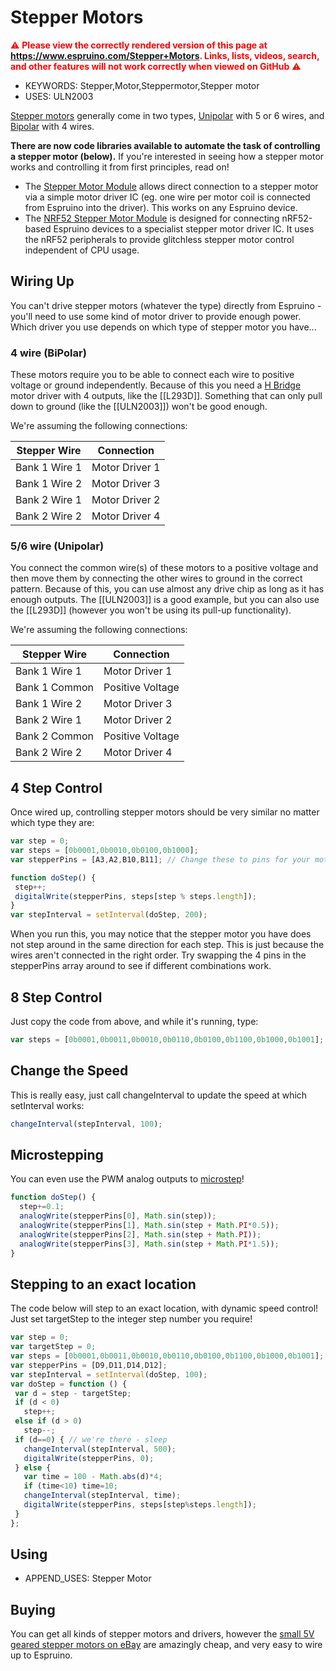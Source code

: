 <!--- Copyright (c) 2017 Gordon Williams, Pur3 Ltd. See the file LICENSE for copying permission. -->
Stepper Motors
============

<span style="color:red">:warning: **Please view the correctly rendered version of this page at https://www.espruino.com/Stepper+Motors. Links, lists, videos, search, and other features will not work correctly when viewed on GitHub** :warning:</span>

* KEYWORDS: Stepper,Motor,Steppermotor,Stepper motor
* USES: ULN2003

[Stepper motors](http://en.wikipedia.org/wiki/Stepper_motor) generally come in two types, [Unipolar](http://en.wikipedia.org/wiki/Stepper_motor#Unipolar_motors) with 5 or 6 wires, and [Bipolar](http://en.wikipedia.org/wiki/Stepper_motor#Bipolar_motor) with 4 wires.

**There are now code libraries available to automate the task of controlling
a stepper motor (below).** If you're interested in seeing how a stepper motor works and controlling it from first principles, read on!

* The [Stepper Motor Module](/StepperMotor) allows direct connection to a stepper
motor via a simple motor driver IC (eg. one wire per motor coil is connected from Espruino into the driver). This works on any Espruino device.
* The [NRF52 Stepper Motor Module](/NRF52Stepper) is designed for connecting
nRF52-based Espruino devices to a specialist stepper motor driver IC. It uses
the nRF52 peripherals to provide glitchless stepper motor control independent
of CPU usage.


Wiring Up
--------

You can't drive stepper motors (whatever the type) directly from Espruino - you'll need to use some kind of motor driver to provide enough power. Which driver you use depends on which type of stepper motor you have...

### 4 wire (BiPolar)

These motors require you to be able to connect each wire to positive voltage or ground independently. Because of this you need a [H Bridge](http://en.wikipedia.org/wiki/H-bridge) motor driver with 4 outputs, like the [[L293D]]. Something that can only pull down to ground (like the [[ULN2003]]) won't be good enough.

We're assuming the following connections:

| Stepper Wire | Connection |
|------|------------|
| Bank 1 Wire 1 | Motor Driver 1 |
| Bank 1 Wire 2 | Motor Driver 3 |
| Bank 2 Wire 1 | Motor Driver 2 |
| Bank 2 Wire 2 | Motor Driver 4 |


### 5/6 wire (Unipolar)

You connect the common wire(s) of these motors to a positive voltage and then move them by connecting the other wires to ground in the correct pattern. Because of this, you can use almost any drive chip as long as it has enough outputs. The [[ULN2003]] is a good example, but you can also use the [[L293D]] (however you won't be using its pull-up functionality).

We're assuming the following connections:

| Stepper Wire | Connection |
|------|------------|
| Bank 1 Wire 1 | Motor Driver 1 |
| Bank 1 Common | Positive Voltage |
| Bank 1 Wire 2 | Motor Driver 3 |
| Bank 2 Wire 1 | Motor Driver 2 |
| Bank 2 Common | Positive Voltage |
| Bank 2 Wire 2 | Motor Driver 4 |

4 Step Control
------------

Once wired up, controlling stepper motors should be very similar no matter which type they are:

```JavaScript
var step = 0;
var steps = [0b0001,0b0010,0b0100,0b1000];
var stepperPins = [A3,A2,B10,B11]; // Change these to pins for your motor driver

function doStep() {
 step++;
 digitalWrite(stepperPins, steps[step % steps.length]);
}
var stepInterval = setInterval(doStep, 200);
```

When you run this, you may notice that the stepper motor you have does not step around in the same direction for each step. This is just because the wires aren't connected in the right order. Try swapping the 4 pins in the stepperPins array around to see if different combinations work.

8 Step Control
------------

Just copy the code from above, and while it's running, type:

```JavaScript
var steps = [0b0001,0b0011,0b0010,0b0110,0b0100,0b1100,0b1000,0b1001];
```

Change the Speed
--------------

This is really easy, just call changeInterval to update the speed at which setInterval works:

```JavaScript
changeInterval(stepInterval, 100);
```

Microstepping
-----------

You can even use the PWM analog outputs to [microstep](http://en.wikipedia.org/wiki/Stepper_motor#Microstepping)!

```JavaScript
function doStep() {
  step+=0.1;
  analogWrite(stepperPins[0], Math.sin(step));
  analogWrite(stepperPins[1], Math.sin(step + Math.PI*0.5));
  analogWrite(stepperPins[2], Math.sin(step + Math.PI));
  analogWrite(stepperPins[3], Math.sin(step + Math.PI*1.5));
}
```

Stepping to an exact location
-------------------------

The code below will step to an exact location, with dynamic speed control! Just set targetStep to the integer step number you require!

```JavaScript
var step = 0;
var targetStep = 0;
var steps = [0b0001,0b0011,0b0010,0b0110,0b0100,0b1100,0b1000,0b1001];
var stepperPins = [D9,D11,D14,D12];
var stepInterval = setInterval(doStep, 100);
var doStep = function () {
 var d = step - targetStep;
 if (d < 0)
   step++;
 else if (d > 0)
   step--;
 if (d==0) { // we're there - sleep
   changeInterval(stepInterval, 500);
   digitalWrite(stepperPins, 0);
 } else {
   var time = 100 - Math.abs(d)*4;
   if (time<10) time=10;
   changeInterval(stepInterval, time);
   digitalWrite(stepperPins, steps[step%steps.length]);
 }
};
```

Using
-----

* APPEND_USES: Stepper Motor

Buying
-----

You can get all kinds of stepper motors and drivers, however the
[small 5V geared stepper motors on eBay](http://www.ebay.com/sch/i.html?_nkw=5v+stepper+motor+uln2003)
are amazingly cheap, and very easy to wire up to Espruino.
